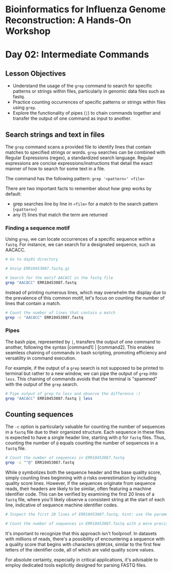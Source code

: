# Bioinformatics for Influenza Genome Reconstruction: A Hands-On Workshop
# Day 02: Intermediate Commands

## Lesson Objectives
* Understand the usage of the `grep` command to search for specific patterns or strings within files, particularly in genomic data files such as fastq.
* Practice counting occurrences of specific patterns or strings within files using `grep`.
* Explore the functionality of pipes (`|`) to chain commands together and transfer the output of one command as input to another.

## Search strings and text in files
The `grep` command scans a provided file to identify lines that contain matches to specified strings or words. `grep` searches can be combined with Regular Expressions (regex), a standardized search language. Regular expressions are concise expressions/instructions that detail the exact manner of how to search for some text in a file.

The command has the following pattern:
`grep '<pattern>' <file>`

There are two important facts to remember about how grep works by default:
* grep searches line by line in `<file>` for a match to the search pattern (`<pattern>`)
* any (!) lines that match the term are returned

### Finding a sequence motif
Using `grep`, we can locate occurrences of a specific sequence within a `fastq`. For instance, we can search for a designated sequence, such as AACACC. 

```bash
# Go to day01 directory

# Unzip ERR10453087.fastq.gz

# Search for the motif AACACC in the fastq file
grep "AACACC" ERR10453087.fastq
```

Instead of printing numerous lines, which may overwhelm the display due to the prevalence of this common motif, let's focus on counting the number of lines that contain a match.

```bash
# Count the number of lines that contain a match
grep -c "AACACC" ERR10453087.fastq
```

### Pipes 
The bash pipe, represented by `|`, transfers the output of one command to another, following the syntax [command1] | [command2]. This enables seamless chaining of commands in bash scripting, promoting efficiency and versatility in command execution.

For example, if the output of a `grep` search is not supposed to be printed to terminal but rather to a new window, we can pipe the output of `grep` into `less`. This chaining of commands avoids that the terminal is "spammed" with the output of the `grep` search.

```bash
# Pipe output of grep to less and observe the difference :)
grep "AACACC" ERR10453087.fastq | less
```

## Counting sequences
The `-c` option is particularly valuable for counting the number of sequences in a `fastq` file due to their organized structure. Each sequence in these files is expected to have a single header line, starting with `@` for `fastq` files. Thus, counting the number of `@` equals counting the number of sequences in a `fastq` file.

```bash
# Count the number of sequences in ERR10453087.fastq
grep -c "^@" ERR10453087.fastq
```

While `@` symbolizes both the sequence header and the base quality score, simply counting lines beginning with `@` risks overestimation by including quality score lines. However, if the sequences originate from sequence reads, their headers are likely to be similar, often featuring a machine identifier code. This can be verified by examining the first 20 lines of a `fastq` file, where you'll likely observe a consistent string at the start of each line, indicative of sequence machine identifier codes.

```bash
# Inspect the first 20 lines of ERR10453087.fastq, hint: use the parameter -n

# Count the number of sequences in ERR10453087.fastq with a more precise search pattern

```

It's important to recognize that this approach isn't foolproof. In datasets with millions of reads, there's a possibility of encountering a sequence with a quality score that begins with characters `@ERR104`, similar to the first few letters of the identifier code, all of which are valid quality score values. 

For absolute certainty, especially in critical applications, it's advisable to employ dedicated tools explicitly designed for parsing FASTQ files.
